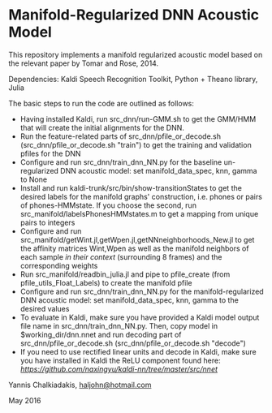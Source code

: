 # Manifold-Regularized DNN Acoustic Model #

This repository implements a manifold regularized acoustic model based on the relevant paper by Tomar and Rose, 2014.

Dependencies: Kaldi Speech Recognition Toolkit, Python + Theano library, Julia

The basic steps to run the code are outlined as follows:

* Having installed Kaldi, run src_dnn/run-GMM.sh to get the GMM/HMM that will create the initial alignments for the DNN.
* Run the feature-related parts of src_dnn/pfile_or_decode.sh (src_dnn/pfile_or_decode.sh "train") to get the training and validation pfiles for the DNN
* Configure and run src_dnn/train_dnn_NN.py for the baseline un-regularized DNN acoustic model: set manifold_data_spec, knn, gamma to None
* Install and run kaldi-trunk/src/bin/show-transitionStates to get the desired labels for the manifold graphs' construction, i.e. phones or pairs of phones-HMMstate. If you choose the second, run src_manifold/labelsPhonesHMMstates.m to get a mapping from unique pairs to integers 
* Configure and run src_manifold/getWint.jl,getWpen.jl,getNNneighborhoods_New.jl to get the affinity matrices Wint,Wpen as well as the manifold neighbors of each sample *in their context* (surrounding 8 frames) and the corresponding weights
* Run src_manifold/readbin_julia.jl and pipe to pfile_create (from 
pfile_utils_Float_Labels) to create the manifold pfile
* Configure and run src_dnn/train_dnn_NN.py for the manifold-regularized DNN acoustic model: set manifold_data_spec, knn, gamma to the desired values
* To evaluate in Kaldi, make sure you have provided a Kaldi model output file name in src_dnn/train_dnn_NN.py. Then, copy model in $working_dir/dnn.nnet and run decoding part of src_dnn/pfile_or_decode.sh (src_dnn/pfile_or_decode.sh "decode")
* If you need to use rectified linear units and decode in Kaldi, make sure you have installed in Kaldi the ReLU component found here: *https://github.com/naxingyu/kaldi-nn/tree/master/src/nnet*



Yannis Chalkiadakis, haljohn@hotmail.com

May 2016